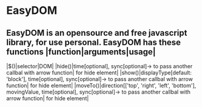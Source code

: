 # EasyDOM
EasyDOM is an opensource and free javascript library, for use personal.
EasyDOM has these functions
|function|arguments|usage|
--------------------------
|$()|selector|DOM|
|hide()|time[optional], sync[optional]-> to pass another callbal with arrow function| for hide element|
|show()|displayType[default: 'block'], time[optional], sync[optional]-> to pass another callbal with arrow function| for hide element|
|moveTo()|direction[['top', 'right', 'left', 'bottom'], movingValue, time[optional], sync[optional]-> to pass another callbal with arrow function| for hide element|
